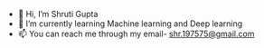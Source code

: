 - 👋 Hi, I’m Shruti Gupta
- 🌱 I’m currently learning Machine learning and Deep learning
- 📫 You can reach me through my email- shr.197575@gmail.com
  

<!---
ShrutiGupta37/ShrutiGupta37 is a ✨ special ✨ repository because its `README.md` (this file) appears on your GitHub profile.
You can click the Preview link to take a look at your changes.
--->
